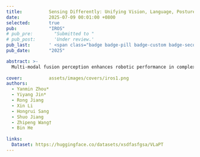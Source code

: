 ```yaml
---
title:          Sensing Differently: Unifying Vision, Language, Posture and Tactile in Robotic Perception  
date:           2025-07-09 00:01:00 +0800
selected:       true
pub:            "IROS"
# pub_pre:        "Submitted to "
# pub_post:       'Under review.'
pub_last:       ' <span class="badge badge-pill badge-custom badge-secondary">Conference</span>'
pub_date:       "2025"

abstract: >-
  Multi-modal fusion perception enhances robotic performance in complex tasks by providing more comprehensive information than single modality. While tactile and proprioceptive sensing are effective for direct contact tasks like grasping, current research mainly focuses on vision-language fusion, neglecting other embodied modalities. The primary challenges of this limitation are the difficulty in generating natural language labels for embodied information like tactile and proprioception and aligning them with vision and language. To address this, we introduce VLaPT, a novel multi-modal grasping dataset that aligns vision and language (VL) with posture and tactile (PT), enabling robots to sense differently from environment to self. VLaPT includes 75 objects, 1,533 grasps, and over 78K synchronized vision-language-posture-tactile pairs. The dataset incorporates structured, rich-text descriptions generated using modality-level language annotation templates, ensuring effective cross-modality alignment. Leveraging this dataset, we trained a lightweight multi-modal alignment framework, CLIP-ME, which enhances the performance of several downstream tasks with only a 5\% increase in parameters. The VLaPT is publicly available in https://huggingface.co/datasets/xsdfasfgsa/VLaPT. 
  
cover:          assets/images/covers/iros1.png
authors:
  - Yanmin Zhou*  
  - Yiyang Jin*  
  - Rong Jiang  
  - Xin Li  
  - Hongrui Sang  
  - Shuo Jiang  
  - Zhipeng Wang†  
  - Bin He
  
links:
  Dataset: https://huggingface.co/datasets/xsdfasfgsa/VLaPT
---
```



